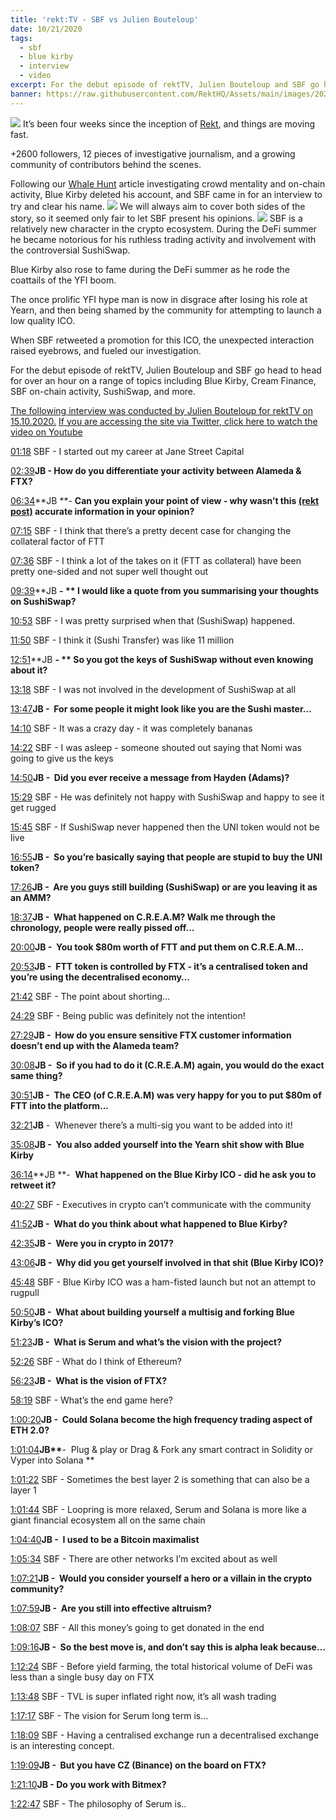 ```yaml
---
title: 'rekt:TV - SBF vs Julien Bouteloup'
date: 10/21/2020
tags:
  - sbf
  - blue kirby
  - interview
  - video
excerpt: For the debut episode of rektTV, Julien Bouteloup and SBF go head to head for over an hour on a range of topics including Blue Kirby, Cream Finance, SBF on-chain activity, SushiSwap, and more.
banner: https://raw.githubusercontent.com/RektHQ/Assets/main/images/2020/10/banner-6.png
---
```


![](https://raw.githubusercontent.com/RektHQ/Assets/main/images/2020/10/banner-6.png)
It’s been four weeks since the inception of [Rekt](/), and things are moving fast.

+2600 followers, 12 pieces of investigative journalism, and a growing community of contributors behind the scenes.

Following our [Whale Hunt](/whale-hunt-sbf-blue-kirby/) article investigating crowd mentality and on-chain activity, Blue Kirby deleted his account, and SBF came in for an interview to try and clear his name.
![](https://lh5.googleusercontent.com/JL0Rydj-558_hm_RG9y2GDn9eE3fKN3mICnOJtORRJCu1n24PL8j0y82SKmCGsTLSBnlTjzjBYMFIMnTaCqPnsTH_VxkSdYRP06rMzijLnc53l9dMS9q7-_hrfVYB6YiaqdCtB6-)
We will always aim to cover both sides of the story, so it seemed only fair to let SBF present his opinions.
![](https://lh5.googleusercontent.com/mswHcnSFc6fAO2athhZe-r9PTfr57SV6_lvvQMLR05f9enItaFEby0x65ZJ0uqWOc3_SV8VuPjtYdM5Ym_Dvdj7cPmvbQylvK0hxEpTEo0IP9C3x6VqiYvL2GqmY2kaod4TWJvTc)
SBF is a relatively new character in the crypto ecosystem. During the DeFi summer he became notorious for his ruthless trading activity and involvement with the controversial SushiSwap.

Blue Kirby also rose to fame during the DeFi summer as he rode the coattails of the YFI boom.

The once prolific YFI hype man is now in disgrace after losing his role at Yearn, and then being shamed by the community for attempting to launch a low quality ICO.

When SBF retweeted a promotion for this ICO, the unexpected interaction raised eyebrows, and fueled our investigation.

For the debut episode of rektTV, Julien Bouteloup and SBF go head to head for over an hour on a range of topics including Blue Kirby, Cream Finance, SBF on-chain activity, SushiSwap, and more.

[The following interview was conducted by Julien Bouteloup for rektTV on 15.10.2020.](https://youtu.be/7mxSOWxRMC8)
[If you are accessing the site via Twitter, click here to watch the video on Youtube](https://youtu.be/7mxSOWxRMC8)

[01:18](https://www.youtube.com/watch?v=7mxSOWxRMC8&t=78s) SBF - I started out my career at Jane Street Capital

[02:39](https://www.youtube.com/watch?v=7mxSOWxRMC8&t=159s)**JB - How do you differentiate your activity between Alameda & FTX?**

[06:34](https://www.youtube.com/watch?v=7mxSOWxRMC8&t=394s)**JB **- **Can you explain your point of view - why wasn’t this [(rekt post)](/whale-hunt-sbf-blue-kirby/) accurate information in your opinion?**

[07:15](https://www.youtube.com/watch?v=7mxSOWxRMC8&t=435s) SBF - I think that there’s a pretty decent case for changing the collateral factor of FTT

[07:36](https://www.youtube.com/watch?v=7mxSOWxRMC8&t=456s) SBF - I think a lot of the takes on it (FTT as collateral) have been pretty one-sided and not super well thought out

[09:39](https://www.youtube.com/watch?v=7mxSOWxRMC8&t=579s)**JB **- ** I would like a quote from you summarising your thoughts on SushiSwap?**

[10:53](https://www.youtube.com/watch?v=7mxSOWxRMC8&t=653s) SBF - I was pretty surprised when that (SushiSwap) happened.

[11:50](https://www.youtube.com/watch?v=7mxSOWxRMC8&t=710s) SBF - I think it (Sushi Transfer) was like 11 million

[12:51](https://www.youtube.com/watch?v=7mxSOWxRMC8&t=771s)**JB **- ** So you got the keys of SushiSwap without even knowing about it?**

[13:18](https://www.youtube.com/watch?v=7mxSOWxRMC8&t=798s) SBF - I was not involved in the development of SushiSwap at all

[13:47](https://www.youtube.com/watch?v=7mxSOWxRMC8&t=827s)**JB -  For some people it might look like you are the Sushi master…**

[14:10](https://www.youtube.com/watch?v=7mxSOWxRMC8&t=850s) SBF - It was a crazy day - it was completely bananas

[14:22](https://www.youtube.com/watch?v=7mxSOWxRMC8&t=862s) SBF - I was asleep - someone shouted out saying that Nomi was going to give us the keys

[14:50](https://www.youtube.com/watch?v=7mxSOWxRMC8&t=890s)**JB -  Did you ever receive a message from Hayden (Adams)?**

[15:29](https://www.youtube.com/watch?v=7mxSOWxRMC8&t=929s) SBF - He was definitely not happy with SushiSwap and happy to see it get rugged

[15:45](https://www.youtube.com/watch?v=7mxSOWxRMC8&t=945s) SBF - If SushiSwap never happened then the UNI token would not be live

[16:55](https://www.youtube.com/watch?v=7mxSOWxRMC8&t=1015s)**JB -  So you’re basically saying that people are stupid to buy the UNI token?**

[17:26](https://www.youtube.com/watch?v=7mxSOWxRMC8&t=1046s)**JB -  Are you guys still building (SushiSwap) or are you leaving it as an AMM?**

[18:37](https://www.youtube.com/watch?v=7mxSOWxRMC8&t=1117s)**JB -  What happened on C.R.E.A.M? Walk me through the chronology, people were really pissed off…**

[20:00](https://www.youtube.com/watch?v=7mxSOWxRMC8&t=1200s)**JB -  You took $80m worth of FTT and put them on C.R.E.A.M…**

[20:53](https://www.youtube.com/watch?v=7mxSOWxRMC8&t=1253s)**JB -  FTT token is controlled by FTX - it’s a centralised token and you’re using the decentralised economy…**

[21:42](https://www.youtube.com/watch?v=7mxSOWxRMC8&t=1302s) SBF - The point about shorting…

[24:29](https://www.youtube.com/watch?v=7mxSOWxRMC8&t=1469s) SBF - Being public was definitely not the intention!

[27:29](https://www.youtube.com/watch?v=7mxSOWxRMC8&t=1649s)**JB -  How do you ensure sensitive FTX customer information doesn’t end up with the Alameda team?**

[30:08](https://www.youtube.com/watch?v=7mxSOWxRMC8&t=1808s)**JB -  So if you had to do it (C.R.E.A.M) again, you would do the exact same thing?**

[30:51](https://www.youtube.com/watch?v=7mxSOWxRMC8&t=1851s)**JB -  The CEO (of C.R.E.A.M) was very happy for you to put $80m of FTT into the platform...**

[32:21](https://www.youtube.com/watch?v=7mxSOWxRMC8&t=1941s)**JB** -  Whenever there’s a multi-sig you want to be added into it!

[35:08](https://www.youtube.com/watch?v=7mxSOWxRMC8&t=2108s)**JB -  You also added yourself into the Yearn shit show with Blue Kirby**

[36:14](https://www.youtube.com/watch?v=7mxSOWxRMC8&t=2174s)**JB **-  **What happened on the Blue Kirby ICO - did he ask you to retweet it?**

[40:27](https://www.youtube.com/watch?v=7mxSOWxRMC8&t=2427s) SBF - Executives in crypto can’t communicate with the community

[41:52](https://www.youtube.com/watch?v=7mxSOWxRMC8&t=2512s)**JB -  What do you think about what happened to Blue Kirby?**

[42:35](https://www.youtube.com/watch?v=7mxSOWxRMC8&t=2555s)**JB -  Were you in crypto in 2017?**

[43:06](https://www.youtube.com/watch?v=7mxSOWxRMC8&t=2586s)**JB -  Why did you get yourself involved in that shit (Blue Kirby ICO)?**

[45:48](https://www.youtube.com/watch?v=7mxSOWxRMC8&t=2748s) SBF - Blue Kirby ICO was a ham-fisted launch but not an attempt to rugpull

[50:50](https://www.youtube.com/watch?v=7mxSOWxRMC8&t=3050s)**JB -  What about building yourself a multisig and forking Blue Kirby’s ICO?**

[51:23](https://www.youtube.com/watch?v=7mxSOWxRMC8&t=3083s)**JB -  What is Serum and what’s the vision with the project?**

[52:26](https://www.youtube.com/watch?v=7mxSOWxRMC8&t=3146s) SBF - What do I think of Ethereum?

[56:23](https://www.youtube.com/watch?v=7mxSOWxRMC8&t=3383s)**JB -  What is the vision of FTX?**

[58:19](https://www.youtube.com/watch?v=7mxSOWxRMC8&t=3499s) SBF - What’s the end game here?

[1:00:20](https://www.youtube.com/watch?v=7mxSOWxRMC8&t=3620s)**JB -  Could Solana become the high frequency trading aspect of ETH 2.0?**

[1:01:04](https://www.youtube.com/watch?v=7mxSOWxRMC8&t=3664s)**JB\*\***-  Plug & play or Drag & Fork any smart contract in Solidity or Vyper into Solana
\*\*

[1:01:22](https://www.youtube.com/watch?v=7mxSOWxRMC8&t=3682s) SBF - Sometimes the best layer 2 is something that can also be a layer 1

[1:01:44](https://www.youtube.com/watch?v=7mxSOWxRMC8&t=3704s) SBF - Loopring is more relaxed, Serum and Solana is more like a giant financial ecosystem all on the same chain

[1:04:40](https://www.youtube.com/watch?v=7mxSOWxRMC8&t=3880s)**JB -  I used to be a Bitcoin maximalist**

[1:05:34](https://www.youtube.com/watch?v=7mxSOWxRMC8&t=3934s) SBF - There are other networks I’m excited about as well

[1:07:21](https://www.youtube.com/watch?v=7mxSOWxRMC8&t=4041s)**JB -  Would you consider yourself a hero or a villain in the crypto community?**

[1:07:59](https://www.youtube.com/watch?v=7mxSOWxRMC8&t=4079s)**JB -  Are you still into effective altruism?**

[1:08:07](https://www.youtube.com/watch?v=7mxSOWxRMC8&t=4087s) SBF - All this money’s going to get donated in the end

[1:09:16](https://www.youtube.com/watch?v=7mxSOWxRMC8&t=4156s)**JB -  So the best move is, and don’t say this is alpha leak because…**

[1:12:24](https://www.youtube.com/watch?v=7mxSOWxRMC8&t=4344s) SBF - Before yield farming, the total historical volume of DeFi was less than a single busy day on FTX

[1:13:48](https://www.youtube.com/watch?v=7mxSOWxRMC8&t=4428s) SBF - TVL is super inflated right now, it’s all wash trading

[1:17:17](https://www.youtube.com/watch?v=7mxSOWxRMC8&t=4637s) SBF - The vision for Serum long term is…

[1:18:09](https://www.youtube.com/watch?v=7mxSOWxRMC8&t=4689s) SBF - Having a centralised exchange run a decentralised exchange is an interesting concept.

[1:19:09](https://www.youtube.com/watch?v=7mxSOWxRMC8&t=4749s)**JB -  But you have CZ (Binance) on the board on FTX?**

[1:21:10](https://www.youtube.com/watch?v=7mxSOWxRMC8&t=4870s)**JB - Do you work with Bitmex?**

[1:22:47](https://www.youtube.com/watch?v=7mxSOWxRMC8&t=4967s) SBF - The philosophy of Serum is..
